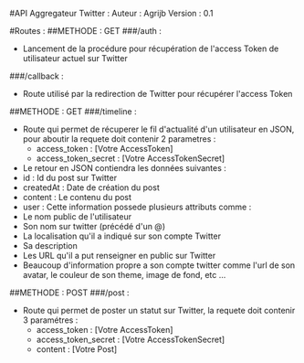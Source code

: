 #API Aggregateur Twitter :
Auteur : Agrijb
Version : 0.1

#Routes : 
##METHODE : GET
###/auth :
- Lancement de la procédure pour récupération de l'access Token de utilisateur actuel sur Twitter

###/callback : 
- Route utilisé par la redirection de Twitter pour récupérer l'access Token

##METHODE : GET
###/timeline :
- Route qui permet de récuperer le fil d'actualité d'un utilisateur en JSON, pour aboutir la requete doit contenir 2 parametres :
  - access_token : [Votre AccessToken]
  - access_token_secret : [Votre AccessTokenSecret]
- Le retour en JSON contiendra les données suivantes :
- id : Id du post sur Twitter
- createdAt : Date de création du post
- content : Le contenu du post
- user : Cette information possede plusieurs attributs comme :
- Le nom public de l'utilisateur
- Son nom sur twitter (précédé d'un @)
- La localisation qu'il a indiqué sur son compte Twitter
- Sa description
- Les URL qu'il a put renseigner en public sur Twitter
- Beaucoup d'information propre a son compte twitter comme l'url de son avatar, le couleur de son theme, image de fond, etc ...

##METHODE : POST
###/post :
- Route qui permet de poster un statut sur Twitter, la requete doit contenir 3 paramétres :
  - access_token : [Votre AccessToken]
  - access_token_secret : [Votre AccessTokenSecret]
  - content : [Votre Post]
